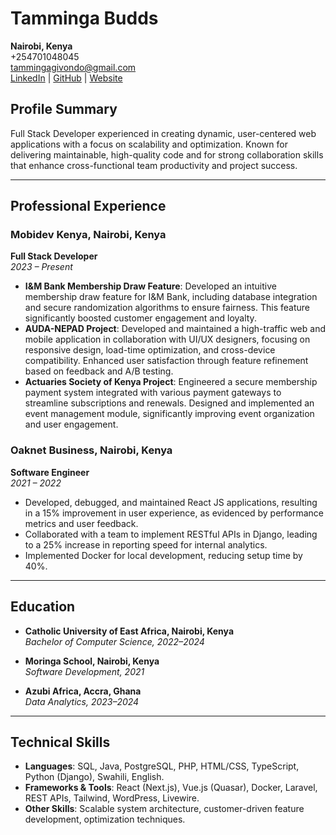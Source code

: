 # Tamminga Budds

**Nairobi, Kenya**  
+254701048045  
tammingagivondo@gmail.com  
[LinkedIn](https://www.linkedin.com/in/tammingagivondo/) | [GitHub](https://github.com/budds300) | [Website](https://tammingabudds.com)

## Profile Summary

Full Stack Developer experienced in creating dynamic, user-centered web applications with a focus on scalability and optimization. Known for delivering maintainable, high-quality code and for strong collaboration skills that enhance cross-functional team productivity and project success.

---

## Professional Experience



### Mobidev Kenya, Nairobi, Kenya  
**Full Stack Developer**  
*2023 – Present*

- **I&M Bank Membership Draw Feature**: Developed an intuitive membership draw feature for I&M Bank, including database integration and secure randomization algorithms to ensure fairness. This feature significantly boosted customer engagement and loyalty.
- **AUDA-NEPAD Project**: Developed and maintained a high-traffic web and mobile application in collaboration with UI/UX designers, focusing on responsive design, load-time optimization, and cross-device compatibility. Enhanced user satisfaction through feature refinement based on feedback and A/B testing.
- **Actuaries Society of Kenya Project**: Engineered a secure membership payment system integrated with various payment gateways to streamline subscriptions and renewals. Designed and implemented an event management module, significantly improving event organization and user engagement.

### Oaknet Business, Nairobi, Kenya  
**Software Engineer**  
*2021 – 2022*

- Developed, debugged, and maintained React JS applications, resulting in a 15% improvement in user experience, as evidenced by performance metrics and user feedback.
- Collaborated with a team to implement RESTful APIs in Django, leading to a 25% increase in reporting speed for internal analytics.
- Implemented Docker for local development, reducing setup time by 40%.

---

## Education

- **Catholic University of East Africa, Nairobi, Kenya**  
  *Bachelor of Computer Science, 2022–2024*
  
- **Moringa School, Nairobi, Kenya**  
  *Software Development, 2021*

- **Azubi Africa, Accra, Ghana**  
  *Data Analytics, 2023–2024*

---

## Technical Skills

- **Languages**: SQL, Java, PostgreSQL, PHP, HTML/CSS, TypeScript, Python (Django), Swahili, English.
- **Frameworks & Tools**: React (Next.js), Vue.js (Quasar), Docker, Laravel, REST APIs, Tailwind, WordPress, Livewire.
- **Other Skills**: Scalable system architecture, customer-driven feature development, optimization techniques.
